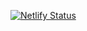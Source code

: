 [![Netlify Status](https://api.netlify.com/api/v1/badges/43345d44-fef2-4001-9116-c1342f69b836/deploy-status)](https://app.netlify.com/sites/flamboyant-brattain-bba49c/deploys)
